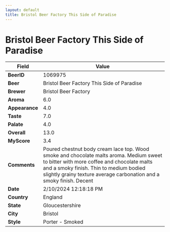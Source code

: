 ```yaml
---
layout: default
title: Bristol Beer Factory This Side of Paradise
---
```


# Bristol Beer Factory This Side of Paradise

| Field         | Value     |
|---------------|-----------|
| **BeerID** | 1069975 |
| **Beer** | Bristol Beer Factory This Side of Paradise |
| **Brewer** | Bristol Beer Factory |
| **Aroma** | 6.0 |
| **Appearance** | 4.0 |
| **Taste** | 7.0 |
| **Palate** | 4.0 |
| **Overall** | 13.0 |
| **MyScore** | 3.4 |
| **Comments** | Poured chestnut body cream lace top. Wood smoke and chocolate malts aroma. Medium sweet to bitter with more coffee and chocolate malts and a smoky finish. Thin to medium bodied slightly grainy texture average carbonation and a smoky finish. Decent  |
| **Date** | 2/10/2024 12:18:18 PM |
| **Country** | England |
| **State** | Gloucestershire |
| **City** | Bristol |
| **Style** | Porter - Smoked |
